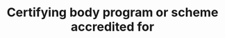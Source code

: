 ---
title: 'Certifying body program or scheme accredited for'
field: 'is.certifyingBody.schemeAccredited'
slug: 'is-certifyingbody-schemeaccredited'
description: 'Scheme names the body is certified for'
comment: 'Select from control list'
required: False
vocabulary: 'vocabulary.txt'
module: 'Certifying Body'
cluster: 'Certification'
policy: 'Controlled value. Multi select from control list.'
layout: 'home'
---